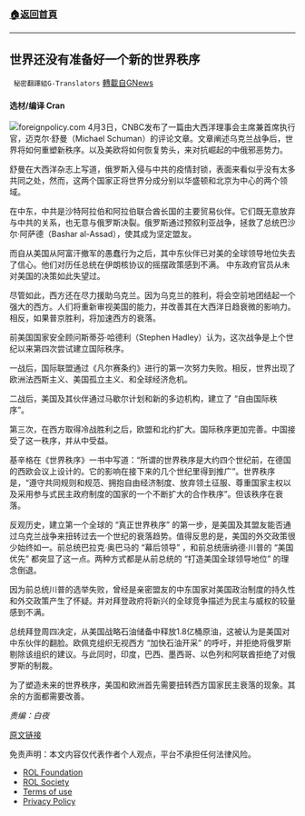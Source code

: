 ###  [:house:返回首頁](https://github.com/ourhimalayas/txt)
---


## 世界还没有准备好一个新的世界秩序
` 秘密翻譯組G-Translators` [轉載自GNews](https://gnews.org/zh-hans/2282092/)

#### 选材/编译    Cran
![](https://assets.gnews.org/wp-content/uploads/2022/04/16490132601.png)foreignpolicy.com
4月3日，CNBC发布了一篇由大西洋理事会主席兼首席执行官，迈克尔·舒曼（Michael Schuman）的评论文章。文章阐述乌克兰战争后，世界将如何重塑新秩序。以及美欧将如何恢复势头，来对抗崛起的中俄邪恶势力。

舒曼在大西洋杂志上写道，俄罗斯入侵与中共的疫情封锁，表面来看似乎没有太多共同之处，然而，这两个国家正将世界分成分别以华盛顿和北京为中心的两个领域。

在中东，中共是沙特阿拉伯和阿拉伯联合酋长国的主要贸易伙伴。它们既无意放弃与中共的关系，也无意与俄罗斯决裂。俄罗斯通过预叙利亚战争，拯救了总统巴沙尔·阿萨德（Bashar al-Assad），使其成为坚定盟友。

而自从美国从阿富汗撤军的愚蠢行为之后，其中东伙伴已对美的全球领导地位失去了信心。他们对历任总统在伊朗核协议的摇摆政策感到不满。 中东政府官员从未对美国的决策如此失望过。

尽管如此，西方还在尽力援助乌克兰。因为乌克兰的胜利，将会空前地团结起一个强大的西方。人们将重新审视美国的能力，并改善其在大西洋日趋衰微的影响力。相反，如果普京胜利，将加速西方的衰落。

前美国国家安全顾问斯蒂芬·哈德利（Stephen Hadley）认为，这次战争是上个世纪以来第四次尝试建立国际秩序。

一战后，国际联盟通过《凡尔赛条约》进行的第一次努力失败。相反，世界出现了欧洲法西斯主义、美国孤立主义、和全球经济危机。

二战后，美国及其伙伴通过马歇尔计划和新的多边机构，建立了 “自由国际秩序”。

第三次，在西方取得冷战胜利之后，欧盟和北约扩大。国际秩序更加完善。中国接受了这一秩序，并从中受益。

基辛格在《世界秩序》一书中写道：“所谓的世界秩序是大约四个世纪前，在德国的西欧会议上设计的。它的影响在接下来的几个世纪里得到推广”。世界秩序是，“遵守共同规则和规范、拥抱自由经济制度、放弃领土征服、尊重国家主权以及采用参与式民主政府制度的国家的一个不断扩大的合作秩序”。但该秩序在衰落。

反观历史，建立第一个全球的 “真正世界秩序” 的第一步，是美国及其盟友能否通过乌克兰战争来扭转过去一个世纪的衰落趋势。值得反思的是，美国的外交政策很少始终如一。前总统巴拉克·奥巴马的 “幕后领导” ，和前总统唐纳德·川普的 “美国优先” 都突显了这一点。两种方式都是从前总统的 “打造美国全球领导地位” 的理念倒退。

因为前总统川普的选举失败，曾经是亲密盟友的中东国家对美国政治制度的持久性和外交政策产生了怀疑。并对拜登政府将新兴的全球竞争描述为民主与威权的较量感到不满。

总统拜登周四决定，从美国战略石油储备中释放1.8亿桶原油，这被认为是美国对中东伙伴的翻脸。欧佩克组织无视西方 “加快石油开采” 的呼吁，并拒绝将俄罗斯剔除该组织的建议。与此同时，印度，巴西、墨西哥、以色列和阿联酋拒绝了对俄罗斯的制裁。

为了塑造未来的世界秩序，美国和欧洲首先需要扭转西方国家民主衰落的现象。其余的方面都需要改善。

*责编：白夜*

[原文链接](https://www.cnbc.com/2022/04/03/a-new-world-order-is-emerging-and-the-world-is-not-ready-for-it.html)



 

免责声明：本文内容仅代表作者个人观点，平台不承担任何法律风险。

- [ROL Foundation](https://rolfoundation.org/)
- [ROL Society](https://rolsociety.org/)
- [Terms of use](https://gnews.org/terms-of-use-3/)
- [Privacy Policy](https://gnews.org/privacy-policy/)
